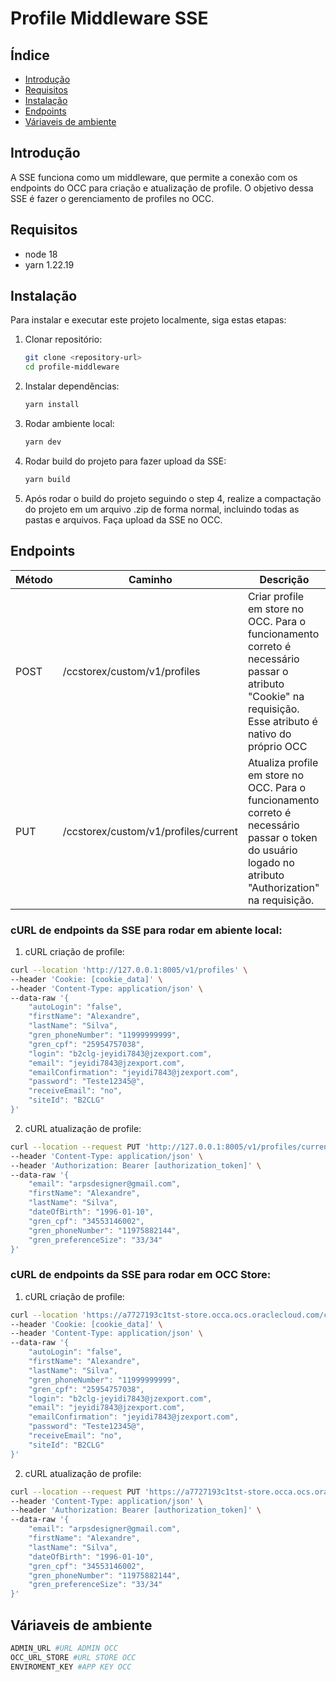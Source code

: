 # Profile Middleware SSE

## Índice

- [Introdução](#introdução)
- [Requisitos](#requisitos)
- [Instalação](#instalação)
- [Endpoints](#endpoints)
- [Váriaveis de ambiente](#váriaveis-de-ambiente)

## Introdução

A SSE funciona como um middleware, que permite a conexão com os endpoints do OCC para criação e atualização de profile. O objetivo dessa SSE é fazer o gerenciamento de profiles no OCC.

## Requisitos

- node 18
- yarn 1.22.19

## Instalação

Para instalar e executar este projeto localmente, siga estas etapas:

1. Clonar repositório:

   ```bash
   git clone <repository-url>
   cd profile-middleware
   ```

2. Instalar dependências:

   ```bash
   yarn install
   ```

3. Rodar ambiente local:

   ```bash
   yarn dev
   ```

4. Rodar build do projeto para fazer upload da SSE:

   ```bash
   yarn build
   ```

5. Após rodar o build do projeto seguindo o step 4, realize a compactação do projeto em um arquivo .zip de forma normal, incluindo todas as pastas e arquivos. Faça upload da SSE no OCC.

## Endpoints

| Método | Caminho                              | Descrição                                                                                                                                                |
| ------ | ------------------------------------ | -------------------------------------------------------------------------------------------------------------------------------------------------------- |
| POST   | /ccstorex/custom/v1/profiles         | Criar profile em store no OCC. Para o funcionamento correto é necessário passar o atributo "Cookie" na requisição. Esse atributo é nativo do próprio OCC |
| PUT    | /ccstorex/custom/v1/profiles/current | Atualiza profile em store no OCC. Para o funcionamento correto é necessário passar o token do usuário logado no atributo "Authorization" na requisição.  |

### cURL de endpoints da SSE para rodar em abiente local:

1. cURL criação de profile:

```bash
curl --location 'http://127.0.0.1:8005/v1/profiles' \
--header 'Cookie: [cookie_data]' \
--header 'Content-Type: application/json' \
--data-raw '{
    "autoLogin": "false",
    "firstName": "Alexandre",
    "lastName": "Silva",
    "gren_phoneNumber": "11999999999",
    "gren_cpf": "25954757038",
    "login": "b2clg-jeyidi7843@jzexport.com",
    "email": "jeyidi7843@jzexport.com",
    "emailConfirmation": "jeyidi7843@jzexport.com",
    "password": "Teste12345@",
    "receiveEmail": "no",
    "siteId": "B2CLG"
}'
```

2. cURL atualização de profile:

```bash
curl --location --request PUT 'http://127.0.0.1:8005/v1/profiles/current' \
--header 'Content-Type: application/json' \
--header 'Authorization: Bearer [authorization_token]' \
--data-raw '{
    "email": "arpsdesigner@gmail.com",
    "firstName": "Alexandre",
    "lastName": "Silva",
    "dateOfBirth": "1996-01-10",
    "gren_cpf": "34553146002",
    "gren_phoneNumber": "11975882144",
    "gren_preferenceSize": "33/34"
}'
```

### cURL de endpoints da SSE para rodar em OCC Store:

1. cURL criação de profile:

```bash
curl --location 'https://a7727193c1tst-store.occa.ocs.oraclecloud.com/ccstorex/custom/v1/profiles' \
--header 'Cookie: [cookie_data]' \
--header 'Content-Type: application/json' \
--data-raw '{
    "autoLogin": "false",
    "firstName": "Alexandre",
    "lastName": "Silva",
    "gren_phoneNumber": "11999999999",
    "gren_cpf": "25954757038",
    "login": "b2clg-jeyidi7843@jzexport.com",
    "email": "jeyidi7843@jzexport.com",
    "emailConfirmation": "jeyidi7843@jzexport.com",
    "password": "Teste12345@",
    "receiveEmail": "no",
    "siteId": "B2CLG"
}'
```

2. cURL atualização de profile:

```bash
curl --location --request PUT 'https://a7727193c1tst-store.occa.ocs.oraclecloud.com/ccstorex/custom/v1/profiles/current' \
--header 'Content-Type: application/json' \
--header 'Authorization: Bearer [authorization_token]' \
--data-raw '{
    "email": "arpsdesigner@gmail.com",
    "firstName": "Alexandre",
    "lastName": "Silva",
    "dateOfBirth": "1996-01-10",
    "gren_cpf": "34553146002",
    "gren_phoneNumber": "11975882144",
    "gren_preferenceSize": "33/34"
}'
```

## Váriaveis de ambiente

```bash
ADMIN_URL #URL ADMIN OCC
OCC_URL_STORE #URL STORE OCC
ENVIROMENT_KEY #APP KEY OCC
```
